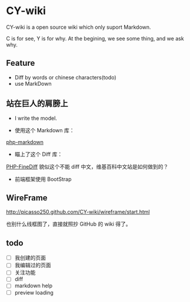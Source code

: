 CY-wiki
=======

CY-wiki is a open source wiki which only suport Markdown.

C is for see, Y is for why. At the begining, we see some thing, and we ask why.


Feature
-------

- Diff by words or chinese characters(todo)
- use MarkDown


站在巨人的肩膀上
------------------

* I write the model.

* 使用这个 Markdown 库：

 [php-markdown](https://github.com/michelf/php-markdown)

* 瞄上了这个 Diff 库：

 [PHP-FineDiff](https://github.com/gorhill/PHP-FineDiff)
 貌似这个不能 diff 中文，维基百科中文站是如何做到的？

* 前端框架使用 BootStrap


WireFrame
---------

http://picasso250.github.com/CY-wiki/wireframe/start.html

也别什么线框图了，直接就照抄 GitHub 的 wiki 得了。

todo
---------------
- [ ] 我创建的页面
- [ ] 我编辑过的页面
- [ ] 关注功能
- [ ] diff
- [ ] markdown help
- [ ] preview loading
